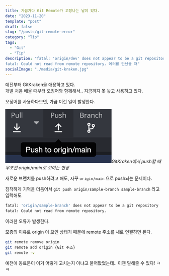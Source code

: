 ```yaml
---
title: 가끔가다 Git Remote가 고장나는 날이 있다.
date: "2023-11-20"
template: "post"
draft: false
slug: "/posts/git-remote-error"
category: "Tip"
tags:
  - "Git"
  - "Tip"
description: "fatal: 'origin/dev' does not appear to be a git repository
fatal: Could not read from remote repository. 에러를 만났을 때"
socialImage: "./media/git-kraken.jpg"
---
```


예전부터 GitKraken을 애용하고 있다.   
개발 처음 배울 때부터 오징어와 함께해서.. 지금까지 못 놓고 사용하고 있다.   

오징어를 사용하다보면, 가끔 이런 일이 발생한다.

![GitKraken에서 push할 때 무조건 origin/main로 보이는 현상](media/git-kraken.png)*GitKraken에서 push할 때 무조건 origin/main로 보이는 현상*

새로운 브랜치를 push하려고 해도, 자꾸 `origin/main` 으로 push되는 문제이다.

침착하게 기억을 더듬어서 `git push origin/sample-branch sample-branch` 라고 입력해도
```bash
fatal: 'origin/sample-branch' does not appear to be a git repository
fatal: Could not read from remote repository.
```
이러한 오류가 발생한다.

모종의 이유로 origin 이 꼬인 상태기 때문에 remote 주소를 새로 연결하면 된다.

```bash
git remote remove origin
git remote add origin {Git 주소}
git remote -v

```   
   
예전에 동료분이 이거 어떻게 고치는지 아냐고 물어봤었는데.. 이젠 말해줄 수 있다! ㅋㅋ


